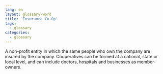 ```yaml
---
lang: en
layout: glossary-word
title: 'Insurance Co-Op'
tags:
  - glossary
categories:
  - glossary
---
```

A non-profit entity in which the same people who own the company are insured by the company. Cooperatives can be formed at a national, state or local level, and can include doctors, hospitals and businesses as member-owners.
